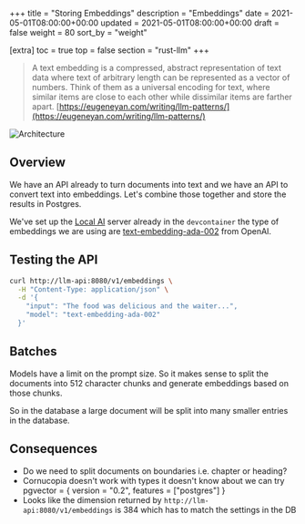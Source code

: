 +++
title = "Storing Embeddings"
description = "Embeddings"
date = 2021-05-01T08:00:00+00:00
updated = 2021-05-01T08:00:00+00:00
draft = false
weight = 80
sort_by = "weight"


[extra]
toc = true
top = false
section = "rust-llm"
+++

> A text embedding is a compressed, abstract representation of text data where text of arbitrary length can be represented as a vector of numbers. Think of them as a universal encoding for text, where similar items are close to each other while dissimilar items are farther apart. [https://eugeneyan.com/writing/llm-patterns/](https://eugeneyan.com/writing/llm-patterns/)

![Architecture](../embedding-animation.gif)

## Overview

We have an API already to turn documents into text and we have an API to convert text into embeddings. Let's combine those together and store the results in Postgres.

We've set up the [Local AI](https://github.com/go-skynet/LocalAI) server already in the `devcontainer` the type of embeddings we are using are [text-embedding-ada-002](https://openai.com/blog/new-and-improved-embedding-model) from OpenAI.

## Testing the API

```sh
curl http://llm-api:8080/v1/embeddings \
  -H "Content-Type: application/json" \
  -d '{
    "input": "The food was delicious and the waiter...",
    "model": "text-embedding-ada-002"
  }'
```

## Batches

Models have a limit on the prompt size. So it makes sense to split the documents into 512 character chunks and generate embeddings based on those chunks.

So in the database a large document will be split into many smaller entries in the database.

## Consequences

- Do we need to split documents on boundaries i.e. chapter or heading?
- Cornucopia doesn't work with types it doesn't know about we can try pgvector = { version = "0.2", features = ["postgres"] }
- Looks like the dimension returned by `http://llm-api:8080/v1/embeddings` is 384 which has to match the settings in the DB
